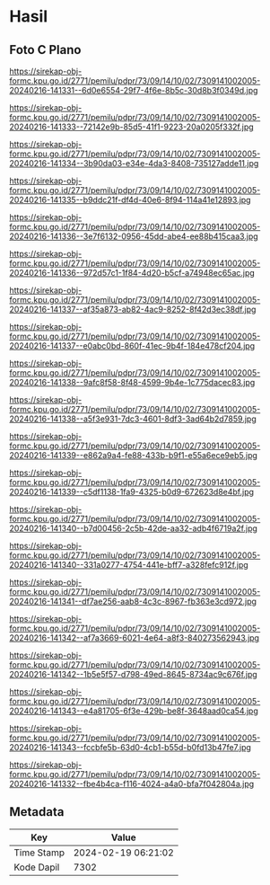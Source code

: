 # Hasil

## Foto C Plano

https://sirekap-obj-formc.kpu.go.id/2771/pemilu/pdpr/73/09/14/10/02/7309141002005-20240216-141331--6d0e6554-29f7-4f6e-8b5c-30d8b3f0349d.jpg

https://sirekap-obj-formc.kpu.go.id/2771/pemilu/pdpr/73/09/14/10/02/7309141002005-20240216-141333--72142e9b-85d5-41f1-9223-20a0205f332f.jpg

https://sirekap-obj-formc.kpu.go.id/2771/pemilu/pdpr/73/09/14/10/02/7309141002005-20240216-141334--3b90da03-e34e-4da3-8408-735127adde11.jpg

https://sirekap-obj-formc.kpu.go.id/2771/pemilu/pdpr/73/09/14/10/02/7309141002005-20240216-141335--b9ddc21f-df4d-40e6-8f94-114a41e12893.jpg

https://sirekap-obj-formc.kpu.go.id/2771/pemilu/pdpr/73/09/14/10/02/7309141002005-20240216-141336--3e7f6132-0956-45dd-abe4-ee88b415caa3.jpg

https://sirekap-obj-formc.kpu.go.id/2771/pemilu/pdpr/73/09/14/10/02/7309141002005-20240216-141336--972d57c1-1f84-4d20-b5cf-a74948ec65ac.jpg

https://sirekap-obj-formc.kpu.go.id/2771/pemilu/pdpr/73/09/14/10/02/7309141002005-20240216-141337--af35a873-ab82-4ac9-8252-8f42d3ec38df.jpg

https://sirekap-obj-formc.kpu.go.id/2771/pemilu/pdpr/73/09/14/10/02/7309141002005-20240216-141337--e0abc0bd-860f-41ec-9b4f-184e478cf204.jpg

https://sirekap-obj-formc.kpu.go.id/2771/pemilu/pdpr/73/09/14/10/02/7309141002005-20240216-141338--9afc8f58-8f48-4599-9b4e-1c775dacec83.jpg

https://sirekap-obj-formc.kpu.go.id/2771/pemilu/pdpr/73/09/14/10/02/7309141002005-20240216-141338--a5f3e931-7dc3-4601-8df3-3ad64b2d7859.jpg

https://sirekap-obj-formc.kpu.go.id/2771/pemilu/pdpr/73/09/14/10/02/7309141002005-20240216-141339--e862a9a4-fe88-433b-b9f1-e55a6ece9eb5.jpg

https://sirekap-obj-formc.kpu.go.id/2771/pemilu/pdpr/73/09/14/10/02/7309141002005-20240216-141339--c5df1138-1fa9-4325-b0d9-672623d8e4bf.jpg

https://sirekap-obj-formc.kpu.go.id/2771/pemilu/pdpr/73/09/14/10/02/7309141002005-20240216-141340--b7d00456-2c5b-42de-aa32-adb4f6719a2f.jpg

https://sirekap-obj-formc.kpu.go.id/2771/pemilu/pdpr/73/09/14/10/02/7309141002005-20240216-141340--331a0277-4754-441e-bff7-a328fefc912f.jpg

https://sirekap-obj-formc.kpu.go.id/2771/pemilu/pdpr/73/09/14/10/02/7309141002005-20240216-141341--df7ae256-aab8-4c3c-8967-fb363e3cd972.jpg

https://sirekap-obj-formc.kpu.go.id/2771/pemilu/pdpr/73/09/14/10/02/7309141002005-20240216-141342--af7a3669-6021-4e64-a8f3-840273562943.jpg

https://sirekap-obj-formc.kpu.go.id/2771/pemilu/pdpr/73/09/14/10/02/7309141002005-20240216-141342--1b5e5f57-d798-49ed-8645-8734ac9c676f.jpg

https://sirekap-obj-formc.kpu.go.id/2771/pemilu/pdpr/73/09/14/10/02/7309141002005-20240216-141343--e4a81705-6f3e-429b-be8f-3648aad0ca54.jpg

https://sirekap-obj-formc.kpu.go.id/2771/pemilu/pdpr/73/09/14/10/02/7309141002005-20240216-141343--fccbfe5b-63d0-4cb1-b55d-b0fd13b47fe7.jpg

https://sirekap-obj-formc.kpu.go.id/2771/pemilu/pdpr/73/09/14/10/02/7309141002005-20240216-141332--fbe4b4ca-f116-4024-a4a0-bfa7f042804a.jpg


## Metadata

| Key        | Value               |
| ---------- | ------------------- |
| Time Stamp | 2024-02-19 06:21:02 |
| Kode Dapil | 7302                |



